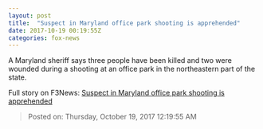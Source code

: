 ```yaml
---
layout: post
title:  "Suspect in Maryland office park shooting is apprehended"
date: 2017-10-19 00:19:55Z
categories: fox-news
---
```


A Maryland sheriff says three people have been killed and two were wounded during a shooting at an office park in the northeastern part of the state.


Full story on F3News: [Suspect in Maryland office park shooting is apprehended](http://www.f3nws.com/n/YMRrsD)

> Posted on: Thursday, October 19, 2017 12:19:55 AM
